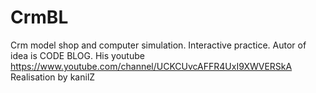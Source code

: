 # CrmBL
Crm model shop and computer simulation. Interactive practice.
Autor of idea is CODE BLOG. His youtube https://www.youtube.com/channel/UCKCUvcAFFR4UxI9XWVERSkA
Realisation by kanilZ
